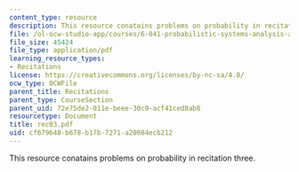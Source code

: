 ```yaml
---
content_type: resource
description: This resource conatains problems on probability in recitation three.
file: /ol-ocw-studio-app/courses/6-041-probabilistic-systems-analysis-and-applied-probability-spring-2006/cf679648b678b17b7271a20084ecb212_rec03.pdf
file_size: 45424
file_type: application/pdf
learning_resource_types:
- Recitations
license: https://creativecommons.org/licenses/by-nc-sa/4.0/
ocw_type: OCWFile
parent_title: Recitations
parent_type: CourseSection
parent_uid: 72e75de2-011e-beee-30c9-acf41ced8ab8
resourcetype: Document
title: rec03.pdf
uid: cf679648-b678-b17b-7271-a20084ecb212
---
```

This resource conatains problems on probability in recitation three.